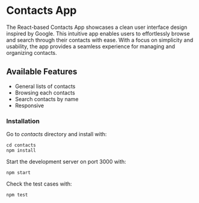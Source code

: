 # Contacts App

The React-based Contacts App showcases a clean user interface design inspired by Google. This intuitive app enables users to effortlessly browse and search through their contacts with ease. With a focus on simplicity and usability, the app provides a seamless experience for managing and organizing contacts. 

## Available Features
- General lists of contacts
- Browsing each contacts
- Search contacts by name
- Responsive

### Installation

Go to *contacts* directory and install with:
```
cd contacts
npm install
```
Start the development server on port 3000 with:
```
npm start
```
Check the test cases with:
```
npm test
```